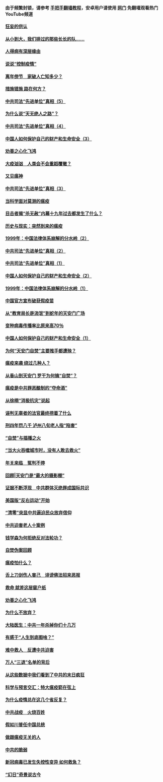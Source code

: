 #### 由于频繁封锁，请参考 [手把手翻墙教程](https://github.com/gfw-breaker/guides/wiki/)，安卓用户请使用 [网门](https://github.com/gfw-breaker/nogfw/blob/master/dl.md?t=02241300) 免翻墙观看热门YouTube频道 

#### [狂妄的供认](../pages/19/421199.md?t=02241300) 

#### [从小到大，我们排过的那些长长的队……](../pages/19/421243.md?t=02241300) 

#### [人得病有深层缘由](../pages/19/420864.md?t=02241300) 

#### [说说“控制疫情”](../pages/19/420831.md?t=02241300) 

#### [离年傍节　家破人亡知多少？](../pages/19/420563.md?t=02241300) 

#### [措施错施  路在何方？](../pages/19/420076.md?t=02241300) 

#### [中共司法“先进单位”真相（5）](../pages/19/419453.md?t=02241300) 

#### [为什么说“天无绝人之路”？](../pages/19/419618.md?t=02241300) 

#### [中共司法“先进单位”真相（4）](../pages/19/419452.md?t=02241300) 

#### [中国人如何保护自己的财产和生命安全（3）](../pages/19/419405.md?t=02241300) 

#### [劝善之心化飞鸿](../pages/19/418758.md?t=02241300) 

#### [大疫汹汹　人类会不会重蹈覆辙？](../pages/19/419691.md?t=02241300) 

#### [又见瘟神](../pages/19/419225.md?t=02241300) 

#### [中共司法“先进单位”真相（3）](../pages/19/419451.md?t=02241300) 

#### [当科学面对莫测的瘟疫](../pages/19/419625.md?t=02241300) 

#### [目击者揭“杀无赦”内幕十九年过去都发生了什么？](../pages/19/419617.md?t=02241300) 

#### [历史与现实：突然到来的瘟疫](../pages/19/419619.md?t=02241300) 

#### [1999年：中国法律体系崩解的分水岭（2）](../pages/19/419455.md?t=02241300) 

#### [中共司法“先进单位”真相（2）](../pages/19/419450.md?t=02241300) 

#### [中共司法“先进单位”真相（1）](../pages/19/419449.md?t=02241300) 

#### [中国人如何保护自己的财产和生命安全（2）](../pages/19/419404.md?t=02241300) 

#### [1999年：中国法律体系崩解的分水岭（1）](../pages/19/419454.md?t=02241300) 

#### [中国官方宣布破获假疫苗](../pages/19/419504.md?t=02241300) 

#### [从“教育局长是流氓”到蛇年的天安门广场](../pages/19/419470.md?t=02241300) 

#### [变种病毒传播率比原来高70％](../pages/19/419456.md?t=02241300) 

#### [中国人如何保护自己的财产和生命安全（1）](../pages/19/419403.md?t=02241300) 

#### [为何“天安门自焚”主要推手都遭殃？](../pages/19/419348.md?t=02241300) 

#### [瘟疫来袭 绕过几种人？](../pages/19/419349.md?t=02241300) 

#### [从香山到天安门 罗干为何搞“自焚”？](../pages/19/419270.md?t=02241300) 

#### [瘟疫是中共罪恶酿制的“夺命酒”](../pages/19/419223.md?t=02241300) 

#### [从徐栩“消极抗灾”说起](../pages/19/419224.md?t=02241300) 

#### [诬判无辜者的法官最终捞着了什么](../pages/19/419268.md?t=02241300) 

#### [刑四年罚八千 泸州八旬老人指“陷害”](../pages/19/419232.md?t=02241300) 

#### [“自焚”与插播之火](../pages/19/419226.md?t=02241300) 

#### [“当大火吞噬城市时，没有人敢去救火”](../pages/19/419077.md?t=02241300) 

#### [年关来临　冤判不停](../pages/19/419093.md?t=02241300) 

#### [回顾|天安门是“最大的摄影棚”](../pages/19/380866.md?t=02241300) 

#### [证据不断浮现　中共群体灭绝罪成国际共识](../pages/19/419031.md?t=02241300) 

#### [美国版“反右运动”开始](../pages/19/419030.md?t=02241300) 

#### [“清零”突显中共逼迫民众放弃信仰](../pages/19/418995.md?t=02241300) 

#### [中共迫害老人十案例](../pages/19/418831.md?t=02241300) 

#### [钱学森为何拒绝反对法轮功？](../pages/19/418905.md?t=02241300) 

#### [自焚伪案回顾](../pages/19/418799.md?t=02241300) 

#### [瘟疫怕什么？](../pages/19/418800.md?t=02241300) 

#### [舌上刀剑伤人害己　诽谤佛法招来恶报](../pages/19/418731.md?t=02241300) 

#### [救命 就差这层窗户纸](../pages/19/418706.md?t=02241300) 

#### [劝善之心化飞鸿](../pages/19/416766.md?t=02241300) 

#### [为什么不放弃？](../pages/19/418691.md?t=02241300) 

#### [大陆医生：中共一年杀掉你们十几万](../pages/19/418670.md?t=02241300) 

#### [有感于“人生到底图啥？”](../pages/19/418624.md?t=02241300) 

#### [难中救人　反遭中共迫害](../pages/19/418414.md?t=02241300) 

#### [万人“三退”名单的背后](../pages/19/418505.md?t=02241300) 

#### [从这些数据中我们看到了中共的末日疯狂](../pages/19/418420.md?t=02241300) 

#### [科学与预言交汇：特大瘟疫箭在弦上](../pages/19/418266.md?t=02241300) 

#### [为什么疫情总在这几个省反复？](../pages/19/418219.md?t=02241300) 

#### [中共战疫　火烧百姓](../pages/19/418220.md?t=02241300) 

#### [假如川普任中国总统](../pages/19/418174.md?t=02241300) 

#### [做跟瘟疫无关的人](../pages/19/418171.md?t=02241300) 

#### [中共的脆弱](../pages/19/418196.md?t=02241300) 

#### [新冠病毒已发生失控性变异 如何救急？](../pages/19/418032.md?t=02241300) 

#### [“幻日”奇景说古今](../pages/19/418033.md?t=02241300) 

